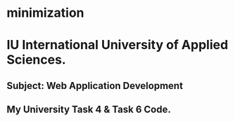 # minimization


# IU International University of Applied Sciences.

## Subject: Web Application Development

## My University Task 4 & Task 6 Code.

